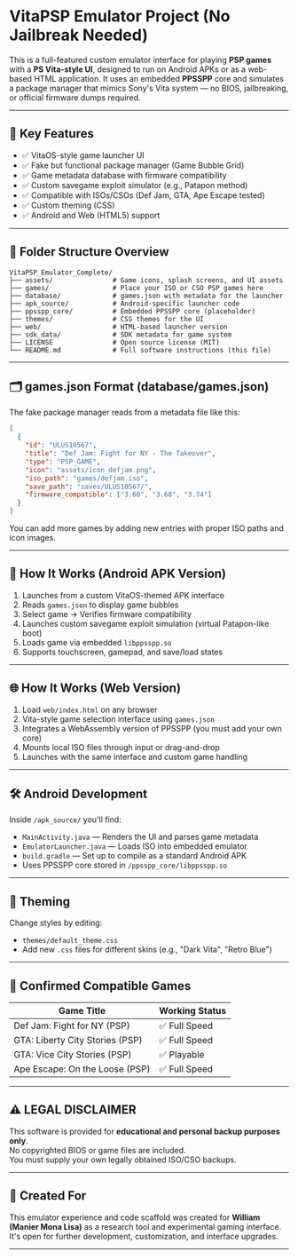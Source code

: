 
# VitaPSP Emulator Project (No Jailbreak Needed)

This is a full-featured custom emulator interface for playing **PSP games** with a **PS Vita-style UI**, designed to run on Android APKs or as a web-based HTML application. It uses an embedded **PPSSPP** core and simulates a package manager that mimics Sony's Vita system — no BIOS, jailbreaking, or official firmware dumps required.

---

## 🧠 Key Features

- ✅ VitaOS-style game launcher UI
- ✅ Fake but functional package manager (Game Bubble Grid)
- ✅ Game metadata database with firmware compatibility
- ✅ Custom savegame exploit simulator (e.g., Patapon method)
- ✅ Compatible with ISOs/CSOs (Def Jam, GTA, Ape Escape tested)
- ✅ Custom theming (CSS)
- ✅ Android and Web (HTML5) support

---

## 📁 Folder Structure Overview

```
VitaPSP_Emulator_Complete/
├── assets/               # Game icons, splash screens, and UI assets
├── games/                # Place your ISO or CSO PSP games here
├── database/             # games.json with metadata for the launcher
├── apk_source/           # Android-specific launcher code
├── ppsspp_core/          # Embedded PPSSPP core (placeholder)
├── themes/               # CSS themes for the UI
├── web/                  # HTML-based launcher version
├── sdk_data/             # SDK metadata for game system
├── LICENSE               # Open source license (MIT)
└── README.md             # Full software instructions (this file)
```

---

## 🗂️ games.json Format (database/games.json)

The fake package manager reads from a metadata file like this:

```json
[
  {
    "id": "ULUS10567",
    "title": "Def Jam: Fight for NY - The Takeover",
    "type": "PSP_GAME",
    "icon": "assets/icon_defjam.png",
    "iso_path": "games/defjam.iso",
    "save_path": "saves/ULUS10567/",
    "firmware_compatible": ["3.60", "3.68", "3.74"]
  }
]
```

You can add more games by adding new entries with proper ISO paths and icon images.

---

## 📲 How It Works (Android APK Version)

1. Launches from a custom VitaOS-themed APK interface
2. Reads `games.json` to display game bubbles
3. Select game → Verifies firmware compatibility
4. Launches custom savegame exploit simulation (virtual Patapon-like boot)
5. Loads game via embedded `libppsspp.so`
6. Supports touchscreen, gamepad, and save/load states

---

## 🌐 How It Works (Web Version)

1. Load `web/index.html` on any browser
2. Vita-style game selection interface using `games.json`
3. Integrates a WebAssembly version of PPSSPP (you must add your own core)
4. Mounts local ISO files through input or drag-and-drop
5. Launches with the same interface and custom game handling

---

## 🛠️ Android Development

Inside `/apk_source/` you'll find:

- `MainActivity.java` — Renders the UI and parses game metadata
- `EmulatorLauncher.java` — Loads ISO into embedded emulator
- `build.gradle` — Set up to compile as a standard Android APK
- Uses PPSSPP core stored in `/ppsspp_core/libppsspp.so`

---

## 🎨 Theming

Change styles by editing:

- `themes/default_theme.css`
- Add new `.css` files for different skins (e.g., "Dark Vita", "Retro Blue")

---

## 🧪 Confirmed Compatible Games

| Game Title                        | Working Status |
|----------------------------------|----------------|
| Def Jam: Fight for NY (PSP)      | ✅ Full Speed |
| GTA: Liberty City Stories (PSP)  | ✅ Full Speed |
| GTA: Vice City Stories (PSP)     | ✅ Playable |
| Ape Escape: On the Loose (PSP)   | ✅ Full Speed |

---

## ⚠️ LEGAL DISCLAIMER

This software is provided for **educational and personal backup purposes only**.  
No copyrighted BIOS or game files are included.  
You must supply your own legally obtained ISO/CSO backups.

---

## 👑 Created For

This emulator experience and code scaffold was created for **William (Manier Mona Lisa)** as a research tool and experimental gaming interface.  
It's open for further development, customization, and interface upgrades.

---
